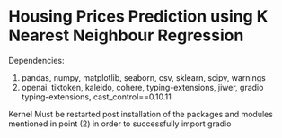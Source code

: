 # Housing Prices Prediction using K Nearest Neighbour Regression

Dependencies:
1) pandas, numpy, matplotlib, seaborn, csv, sklearn, scipy, warnings
2) openai, tiktoken, kaleido, cohere, typing-extensions, jiwer, gradio typing-extensions, cast_control==0.10.11

Kernel Must be restarted post installation of the packages and modules mentioned in point (2) in order to successfully import gradio
